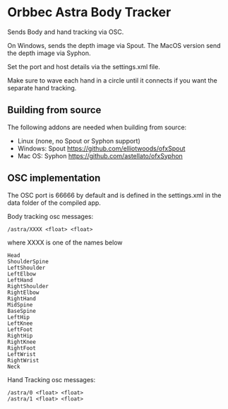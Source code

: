 # Orbbec Astra Body Tracker

Sends Body and hand tracking via OSC.

On Windows, sends the depth image via Spout. The MacOS version send the depth image via Syphon.

Set the port and host details via the settings.xml file.

Make sure to wave each hand in a circle until it connects if you want the separate hand tracking.

## Building from source

The following addons are needed when building from source:
- Linux (none, no Spout or Syphon support)
- Windows: Spout https://github.com/elliotwoods/ofxSpout
- Mac OS: Syphon https://github.com/astellato/ofxSyphon

## OSC implementation
The OSC port is 66666 by default and is defined in the settings.xml in the data folder of the compiled app.

Body tracking osc messages:

    /astra/XXXX <float> <float>

where XXXX is one of the names below

    Head
    ShoulderSpine
    LeftShoulder
    LeftElbow
    LeftHand
    RightShoulder
    RightElbow
    RightHand
    MidSpine
    BaseSpine
    LeftHip
    LeftKnee
    LeftFoot
    RightHip
    RightKnee
    RightFoot
    LeftWrist
    RightWrist
    Neck

Hand Tracking osc messages:

    /astra/0 <float> <float>
    /astra/1 <float> <float>

